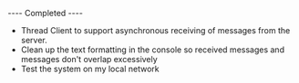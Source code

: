 
---- Completed ----
 - Thread Client to support asynchronous receiving of messages from the server.
 - Clean up the text formatting in the console so received messages and messages don't overlap excessively
 - Test the system on my local network
